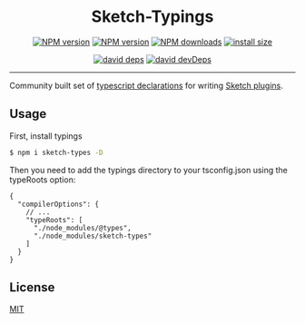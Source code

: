 <h1 align="center">Sketch-Typings</h1>

<div align="center">

[![NPM version][npm-image]][npm-url] [![NPM version][npm-next-image]][npm-url] [![NPM downloads][download-image]][download-url] [![install size][npm-size]][npm-size-url]

[![david deps][david-image]][david-url] [![david devDeps][david-dev-image]][david-dev-url]

<!-- npm url -->

[npm-image]: http://img.shields.io/npm/v/sketch-typings.svg?style=flat-square&color=deepgreen&label=latest
[npm-next-image]: https://img.shields.io/npm/v/sketch-typings/next?label=next&style=flat-square
[npm-url]: http://npmjs.org/package/sketch-typings
[npm-size]: https://packagephobia.com/badge?p=sketch-typings
[npm-size-url]: https://packagephobia.com/result?p=sketch-typings

<!-- coverage -->

[coverage]: https://codecov.io/gh/arvinxx/sketch-typings/branch/master/graph/badge.svg
[codecov-url]: https://codecov.io/gh/arvinxx/sketch-typings/branch/master

<!-- Github CI -->

[test-ci]: https://github.com/arvinxx/sketch-typings/workflows/Test%20CI/badge.svg
[deploy-ci]: https://github.com/arvinxx/sketch-typings/workflows/Deploy%20CI/badge.svg
[test-ci-url]: https://github.com/arvinxx/sketch-typings/actions?query=workflow%3ATest%20CI
[deploy-ci-ci]: https://github.com/arvinxx/sketch-typings/actions?query=workflow%3ADeploy%20CI
[david-image]: https://img.shields.io/david/arvinxx/sketch-typings?style=flat-square
[david-dev-url]: https://david-dm.org/arvinxx/sketch-typings?type=dev
[david-dev-image]: https://img.shields.io/david/dev/arvinxx/sketch-typings?style=flat-square
[david-url]: https://david-dm.org/arvinxx/sketch-typings
[download-image]: https://img.shields.io/npm/dm/sketch-typings.svg?style=flat-square
[download-url]: https://npmjs.org/package/sketch-typings

</div>

------

Community built set of [typescript declarations][dec] for writing [Sketch plugins][sketch-api].

[dec]: https://www.typescriptlang.org/docs/handbook/declaration-files/introduction.html
[sketch-api]: https://developer.sketch.com/reference/api/

## Usage

First, install typings
```sh
$ npm i sketch-types -D
```

Then you need to add the typings directory to your tsconfig.json using the typeRoots option:
```json5
{
  "compilerOptions": {
    // ...
    "typeRoots": [
      "./node_modules/@types",
      "./node_modules/sketch-types"
    ]
  }
}
```

## License

[MIT](./LICENSE)
